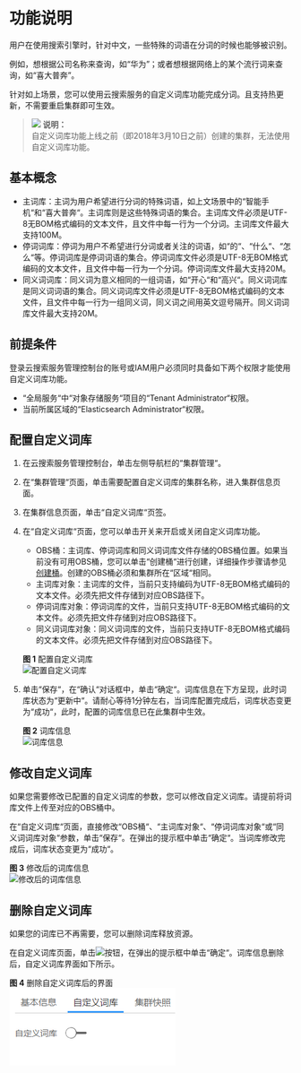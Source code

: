 # 功能说明<a name="css_01_0035"></a>

用户在使用搜索引擎时，针对中文，一些特殊的词语在分词的时候也能够被识别。

例如，想根据公司名称来查询，如“华为”；或者想根据网络上的某个流行词来查询，如“喜大普奔”。

针对如上场景，您可以使用云搜索服务的自定义词库功能完成分词。且支持热更新，不需要重启集群即可生效。

>![](public_sys-resources/icon-note.gif) **说明：**   
>自定义词库功能上线之前（即2018年3月10日之前）创建的集群，无法使用自定义词库功能。  

## 基本概念<a name="section119013755714"></a>

-   主词库：主词为用户希望进行分词的特殊词语，如上文场景中的“智能手机“和“喜大普奔“。主词库则是这些特殊词语的集合。主词库文件必须是UTF-8无BOM格式编码的文本文件，且文件中每一行为一个分词。主词库文件最大支持100M。
-   停词词库：停词为用户不希望进行分词或者关注的词语，如“的“、“什么“、“怎么“等。停词词库是停词词语的集合。停词词库文件必须是UTF-8无BOM格式编码的文本文件，且文件中每一行为一个分词。停词词库文件最大支持20M。
-   同义词词库：同义词为意义相同的一组词语，如“开心“和“高兴“。同义词词库是同义词词语的集合。同义词词库文件必须是UTF-8无BOM格式编码的文本文件，且文件中每一行为一组同义词，同义词之间用英文逗号隔开。同义词词库文件最大支持20M。

## 前提条件<a name="section1159013174516"></a>

登录云搜索服务管理控制台的账号或IAM用户必须同时具备如下两个权限才能使用自定义词库功能。

-   “全局服务“中“对象存储服务“项目的“Tenant Administrator“权限。
-   当前所属区域的“Elasticsearch Administrator“权限。

## 配置自定义词库<a name="section1869441516575"></a>

1.  在云搜索服务管理控制台，单击左侧导航栏的“集群管理“。
2.  在“集群管理“页面，单击需要配置自定义词库的集群名称，进入集群信息页面。
3.  在集群信息页面，单击“自定义词库“页签。
4.  在“自定义词库“页面，您可以单击开关来开启或关闭自定义词库功能。

    -   OBS桶：主词库、停词词库和同义词词库文件存储的OBS桶位置。如果当前没有可用OBS桶，您可以单击“创建桶“进行创建，详细操作步骤请参见[创建桶](https://support.huaweicloud.com/usermanual-obs/zh-cn_topic_0045829088.html)。创建的OBS桶必须和集群所在“区域“相同。
    -   主词库对象：主词库的文件，当前只支持编码为UTF-8无BOM格式编码的文本文件。必须先把文件存储到对应OBS路径下。
    -   停词词库对象：停词词库的文件，当前只支持UTF-8无BOM格式编码的文本文件。必须先把文件存储到对应OBS路径下。
    -   同义词词库对象：同义词词库的文件，当前只支持UTF-8无BOM格式编码的文本文件。必须先把文件存储到对应OBS路径下。

    **图 1**  配置自定义词库<a name="fig87793492517"></a>  
    ![](figures/配置自定义词库.png "配置自定义词库")

5.  单击“保存“，在“确认“对话框中，单击“确定“。词库信息在下方呈现，此时词库状态为“更新中“。请耐心等待1分钟左右，当词库配置完成后，词库状态变更为“成功“，此时，配置的词库信息已在此集群中生效。

    **图 2**  词库信息<a name="fig7272195893619"></a>  
    ![](figures/词库信息.png "词库信息")


## 修改自定义词库<a name="section14506619175118"></a>

如果您需要修改已配置的自定义词库的参数，您可以修改自定义词库。请提前将词库文件上传至对应的OBS桶中。

在“自定义词库“页面，直接修改“OBS桶“、“主词库对象“、“停词词库对象“或“同义词词库对象“参数，单击“保存“。在弹出的提示框中单击“确定“。当词库修改完成后，词库状态变更为“成功“。

**图 3**  修改后的词库信息<a name="fig69634111413"></a>  
![](figures/修改后的词库信息.png "修改后的词库信息")

## 删除自定义词库<a name="section1818813185242"></a>

如果您的词库已不再需要，您可以删除词库释放资源。

在自定义词库页面，单击![](figures/icon-open-hws.png)按钮，在弹出的提示框中单击“确定“。词库信息删除后，自定义词库界面如下所示。

**图 4**  删除自定义词库后的界面<a name="fig08921206405"></a>  
![](figures/删除自定义词库后的界面.png "删除自定义词库后的界面")

